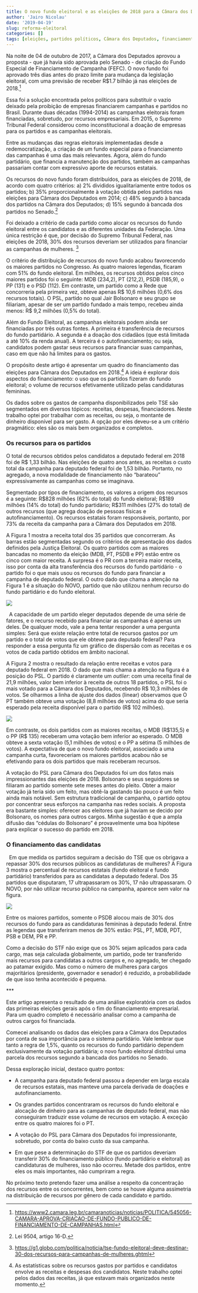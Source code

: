 ```yaml
---
title: O novo fundo eleitoral e as eleições de 2018 para a Câmara dos Deputados
author: 'Jairo Nicolau'
date: '2019-04-19'
slug: reforma-eleitoral
categories: []
tags: [eleições, partidos políticos, Câmara dos Deputados, financiamento campanha]
---
```


Na noite de 04 de outubro de 2017, a Câmara dos Deputados aprovou a proposta -
que já havia sido aprovada pelo Senado - de criação do Fundo Especial de
Financiamento de Campanha (FEFC). O novo fundo foi aprovado três dias antes do
prazo limite para mudança da legislação eleitoral, com uma previsão de receber
R\$1.7 bilhão já nas eleições de 2018.[^1]

[^1]: <https://www2.camara.leg.br/camaranoticias/noticias/POLITICA/545056-CAMARA-APROVA-CRIACAO-DE-FUNDO-PUBLICO-DE-FINANCIAMENTO-DE-CAMPANHAS.html>

Essa foi a solução encontrada pelos políticos para substituir o vazio deixado
pela proibição de empresas financiarem campanhas e partidos no Brasil. Durante
duas décadas (1994-2014) as campanhas eleitorais foram financiadas, sobretudo,
por recursos empresariais. Em 2015, o Supremo Tribunal Federal considerou como
inconstitucional a doação de empresas para os partidos e as campanhas
eleitorais.

Entre as mudanças das regras eleitorais implementadas desde a redemocratização,
a criação de um fundo especial para o financiamento das campanhas é uma das mais
relevantes. Agora, além do fundo partidário, que financia a manutenção dos
partidos, também as campanhas passariam contar com expressivo aporte de recursos
estatais.

Os recursos do novo fundo foram distribuídos, para as eleições de 2018, de
acordo com quatro critérios: a) 2% divididos igualitariamente entre todos os
partidos; b) 35% proporcionalmente à votação obtida pelos partidos nas eleições
para Câmara dos Deputados em 2014; c) 48% segundo à bancada dos partidos na
Câmara dos Deputados; d) 15% segundo à bancada dos partidos no Senado.[^2]

[^2]: Lei 9504, artigo 16-D.

Foi deixado a critério de cada partido como alocar os recursos do fundo
eleitoral entre os candidatos e as diferentes unidades da Federação. Uma única
restrição é que, por decisão do Supremo Tribunal Federal, nas eleições de 2018,
30% dos recursos deveriam ser utilizados para financiar as campanhas de
mulheres. [^3]

[^3]: https://g1.globo.com/politica/noticia/tse-fundo-eleitoral-deve-destinar-30-dos-recursos-para-campanhas-de-mulheres.ghtml

O critério de distribuição de recursos do novo fundo acabou favorecendo os
maiores partidos no Congresso. As quatro maiores legendas, ficaram com 51% do
fundo eleitoral. Em milhões, os recursos obtidos pelos cinco maiores partidos
foi o seguinte: MDB (234,2), PT (212,2), PSDB (185,9), o PP (131) e o PSD (112).
Em contraste, um partido como a Rede que concorreria pela primeira vez, obteve
apenas R\$ 10,6 milhões (0,6% dos recursos totais). O PSL, partido no qual Jair
Bolsonaro e seu grupo se filiariam, apesar de ser um partido fundado a mais
tempo, recebeu ainda menos: R\$ 9,2 milhões (0,5% do total).

Além do Fundo Eleitoral, as campanhas eleitorais podem ainda ser financiadas por
três outras fontes. A primeira é transferência de recursos do fundo partidário.
A segunda é a doação dos cidadãos (que está limitada a até 10% da renda anual).
A terceira é o autofinanciamento; ou seja, candidatos podem gastar seus recursos
para financiar suas campanhas, caso em que não há limites para os gastos.

O propósito deste artigo é apresentar um quadro do financiamento das eleições
para Câmara dos Deputados em 2018.[^4] A ideia é explorar dois aspectos do
financiamento: o uso que os partidos fizeram do fundo eleitoral; o volume de
recursos efetivamente utilizado pelas candidaturas femininas.

[^4]: As estatísticas sobre os recursos gastos por partidos e candidatos envolve
as receitas e despesas dos candidatos. Neste trabalho optei pelos dados das
receitas, já que estavam mais organizados neste momento.

Os dados sobre os gastos de campanha disponibilizados pelo TSE são segmentados
em diversos tópicos: receitas, despesas, financiadores. Neste trabalho optei por
trabalhar com as receitas, ou seja, o montante de dinheiro disponível para ser
gasto. A opção por eles deveu-se a um critério pragmático: eles são os mais bem
organizados e completos.

### Os recursos para os partidos

O total de recursos obtidos pelos candidatos a deputado federal em 2018 foi de
R\$ 1,33 bilhão. Nas eleições de quatro anos antes, as receitas o custo total da
campanha para deputado federal foi de 1,53 bilhão. Portanto, no agregado, a nova
modalidade de financiamento não “barateou” expressivamente as campanhas como se
imaginava.

Segmentado por tipos de financiamento, os valores a origem dos recursos é a
seguinte: R\$828 milhões (62% do total) do fundo eleitoral; R\$189 milhões (14%
do total) do fundo partidário; R\$311 milhões (27% do total) de outros recursos
(que agrega doação de pessoas físicas e autofinanciamento). Os recursos estatais
foram responsáveis, portanto, por 73% da receita da campanha para a Câmara dos
Deputados em 2018.

A Figura 1 mostra a receita total dos 35 partidos que concorreram. As barras
estão segmentadas segundo os critérios de apresentação dos dados definidos pela
Justiça Eleitoral. Os quatro partidos com as maiores bancadas no momento da
eleição (MDB, PT, PSDB e PP) estão entre os cinco com maior receita. A surpresa
é o PR com a terceira maior receita, isso por conta da alta transferência dos
recursos do fundo partidário - o partido foi o que mais usou os recursos do
fundo para financiar a campanha de deputado federal. O outro dado que chama a
atenção na Figura 1 é a situação do NOVO, partido que não utilizou nenhum
recurso do fundo partidário e do fundo eleitoral.


![](/img/unnamed-chunk-2-1.png)

 
A capacidade de um partido eleger deputados depende de uma série de fatores, e o
recurso recebido para financiar as campanhas é apenas um deles. De qualquer
modo, vale a pena tentar responder a uma pergunta simples: Será que existe
relação entre total de recursos gastos por um partido e o total de votos que ele
obteve para deputado federal? Para responder a essa pergunta fiz um gráfico de
dispersão com as receitas e os votos de cada partido obtidos em âmbito nacional.

A Figura 2 mostra o resultado da relação entre receitas e votos para deputado
federal em 2018. O dado que mais chama a atenção na figura é a posição do PSL. O
partido é claramente um *outlier*: com uma receita final de 21,9 milhões, valor
bem inferior à receita de outros 18 partidos, o PSL foi o mais votado para a
Câmara dos Deputados, recebendo R\$ 10,3 milhões de votos. Se olharmos a linha
de ajuste dos dados (linear) observamos que O PT também obteve uma votação (8,8
milhões de votos) acima do que seria esperado pela receita disponível para o
partido (R\$ 102 milhões).

![](/img/unnamed-chunk-3-1.png)

Em contraste, os dois partidos com as maiores receitas, o MDB (R\$135,5) e o PP
(R\$ 135) receberam uma votação bem inferior ao esperado. O MDB obteve a sexta
votação (5,1 milhões de votos) e o PP a sétima (5 milhões de votos). A
expectativa de que o novo fundo eleitoral, associado a uma campanha curta,
favoreceriam os maiores partidos acabou não se efetivando para os dois partidos
que mais receberam recursos.

A votação do PSL para Câmara dos Deputados foi um dos fatos mais impressionantes
das eleições de 2018. Bolsonaro e seus seguidores se filiaram ao partido somente
sete meses antes do pleito. Obter a maior votação já teria sido um feito, mas
obtê-la gastando tão pouco é um feito ainda mais notável. Sem estrutura
tradicional de campanha, o partido optou por concentrar seus esforços na
campanha nas redes sociais. A proposta era bastante simples: oferecer aos
eleitores que já haviam se decido por Bolsonaro, os nomes para outros cargos.
Minha sugestão é que a ampla difusão das “cédulas do Bolsonaro” é provavelmente
uma boa hipótese para explicar o sucesso do partido em 2018.

### O financiamento das candidatas

 
Em que medida os partidos seguiram a decisão do TSE que os obrigava a repassar
30% dos recursos públicos as candidaturas de mulheres? A Figura 3 mostra o
percentual de recursos estatais (fundo eleitoral e fundo partidário)
transferidos para as candidatas a deputado federal. Dos 35 partidos que
disputaram, 17 ultrapassaram os 30%, 17 não ultrapassaram. O NOVO, por não
utilizar recurso público na campanha, aparece sem valor na figura.

![](/img/unnamed-chunk-4-1.png)

Entre os maiores partidos, somente o PSDB alocou mais de 30% dos recursos do
fundo para as candidaturas femininas à deputado federal. Entre as legendas que
transferiram menos de 30% estão: PSL, PT, MDB, PDT, PSB e DEM, PR e PP.

Como a decisão do STF não exige que os 30% sejam aplicados para cada cargo, mas
seja calculada globalmente, um partido, pode ter transferido mais recursos para
candidatas a outros cargos e, no agregado, ter chegado ao patamar exigido. Mas
como o número de mulheres para cargos majoritários (presidente, governador e
senador) é reduzido, a probabilidade de que isso tenha acontecido é pequena.


\*\*\*

Este artigo apresenta o resultado de uma análise exploratória com os dados das
primeiras eleições gerais após o fim do financiamento empresarial. Para um
quadro completo é necessário analisar como a campanha de outros cargos foi
financiada.

Comecei analisando os dados das eleições para a Câmara dos Deputados por conta
de sua importância para o sistema partidário. Vale lembrar que tanto a regra de
1,5%, quanto os recursos do fundo partidário dependem exclusivamente da votação
partidária; o novo fundo eleitoral distribui uma parcela dos recursos segundo a
bancada dos partidos no Senado.

Dessa exploração inicial, destaco quatro pontos:

-   A campanha para deputado federal passou a depender em larga escala de
    recursos estatais, mas manteve uma parcela derivada de doações e
    autofinanciamento.

-   Os grandes partidos concentraram os recursos do fundo eleitoral e alocação
    de dinheiro para as campanhas de deputado federal, mas não conseguiram
    traduzir esse volume de recursos em votação. A exceção entre os quatro
    maiores foi o PT.

-   A votação do PSL para Câmara dos Deputados foi impressionante, sobretudo,
    por conta do baixo custo da sua campanha.

-   Em que pese a determinação do STF de que os partidos deveriam transferir 30%
    do financiamento público (fundo partidário e eleitoral) as candidaturas de
    mulheres, isso não ocorreu. Metade dos partidos, entre eles os mais
    importantes, não cumpriram a regra.

No próximo texto pretendo fazer uma análise a respeito da concentração dos
recursos entre os concorrentes, bem como se houve alguma assimetria na
distribuição de recursos por gênero de cada candidato e partido.
